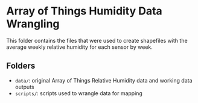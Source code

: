# Array of Things Humidity Data Wrangling

This folder contains the files that were used to create shapefiles with the average weekly relative humidity for each sensor by week.

## Folders

- `data/`: original Array of Things Relative Humidity data and working data outputs
- `scripts/`: scripts used to wrangle data for mapping
